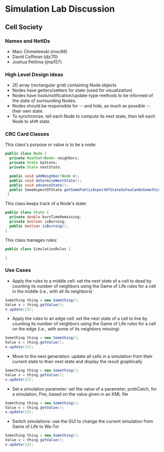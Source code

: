 # Simulation Lab Discussion

## Cell Society

### Names and NetIDs
- Marc Chmielewski (msc68)
- David Coffman (djc70)
- Joshua Petitma (jmp157)

### High Level Design Ideas
- 2D array (rectangular grid) containing Node objects
- Nodes have getters/setters for state (used for visualization)
- Nodes have hook/notification/update-type methods to be informed of the state of surrounding Nodes.
- Nodes should be responsible for -- and hide, as much as possible -- their own state.
- To synchronize, tell each Node to compute its next state, then tell each Node to shift state.


### CRC Card Classes

This class's purpose or value is to be a node:
```java
public class Node {
  private HashSet<Node> neighbors;
  private State myState;
  private State nextState;

  public void addNeighbor(Node n);
  public void determineNextState();
  public void advanceState();
  public SomeAspectOfState getSomePublicAspectOfStateSoYouCanDoSomethingWithIt();
 }
```

This class keeps track of a Node's state:
```java
public class State {
  private double burnTimeRemaining;
  private boolean isBurning;
  public boolean isBurning();
}
```

This class manages rules:

```java
public class SimulationRules {

}
```

### Use Cases

* Apply the rules to a middle cell: set the next state of a cell to dead by counting its number of neighbors using the Game of Life rules for a cell in the middle (i.e., with all its neighbors)
```java
Something thing = new Something();
Value v = thing.getValue();
v.update(13);
```

* Apply the rules to an edge cell: set the next state of a cell to live by counting its number of neighbors using the Game of Life rules for a cell on the edge (i.e., with some of its neighbors missing)
```java
Something thing = new Something();
Value v = thing.getValue();
v.update(13);
```

* Move to the next generation: update all cells in a simulation from their current state to their next state and display the result graphically
```java
Something thing = new Something();
Value v = thing.getValue();
v.update(13);
```

* Set a simulation parameter: set the value of a parameter, probCatch, for a simulation, Fire, based on the value given in an XML file
```java
Something thing = new Something();
Value v = thing.getValue();
v.update(13);
```

* Switch simulations: use the GUI to change the current simulation from Game of Life to Wa-Tor
```java
Something thing = new Something();
Value v = thing.getValue();
v.update(13);
```
